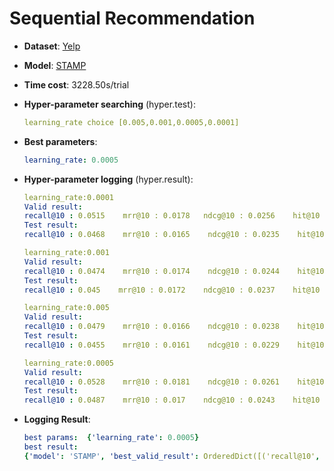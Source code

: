 # Sequential Recommendation

- **Dataset**: [Yelp](../../md/yelp_seq.md)

- **Model**: [STAMP](https://recbole.io/docs/user_guide/model/sequential/stamp.html)

- **Time cost**: 3228.50s/trial

- **Hyper-parameter searching** (hyper.test):

  ```yaml
  learning_rate choice [0.005,0.001,0.0005,0.0001]
  ```

- **Best parameters**:

  ```yaml
  learning_rate: 0.0005
  ```

- **Hyper-parameter logging** (hyper.result):

  ```yaml
  learning_rate:0.0001
  Valid result:
  recall@10 : 0.0515    mrr@10 : 0.0178   ndcg@10 : 0.0256    hit@10 : 0.0515    precision@10 : 0.0051
  Test result:
  recall@10 : 0.0468    mrr@10 : 0.0165    ndcg@10 : 0.0235    hit@10 : 0.0468    precision@10 : 0.0047
  
  learning_rate:0.001
  Valid result:
  recall@10 : 0.0474    mrr@10 : 0.0174    ndcg@10 : 0.0244    hit@10 : 0.0474    precision@10 : 0.0047
  Test result:
  recall@10 : 0.045    mrr@10 : 0.0172    ndcg@10 : 0.0237    hit@10 : 0.045    precision@10 : 0.0045
  
  learning_rate:0.005
  Valid result:
  recall@10 : 0.0479    mrr@10 : 0.0166    ndcg@10 : 0.0238    hit@10 : 0.0479    precision@10 : 0.0048
  Test result:
  recall@10 : 0.0455    mrr@10 : 0.0161    ndcg@10 : 0.0229    hit@10 : 0.0455    precision@10 : 0.0045
  
  learning_rate:0.0005
  Valid result:
  recall@10 : 0.0528    mrr@10 : 0.0181    ndcg@10 : 0.0261    hit@10 : 0.0528    precision@10 : 0.0053
  Test result:
  recall@10 : 0.0487    mrr@10 : 0.017    ndcg@10 : 0.0243    hit@10 : 0.0487    precision@10 : 0.0049
  ```

- **Logging Result**:

  ```yaml
  best params:  {'learning_rate': 0.0005}
  best result: 
  {'model': 'STAMP', 'best_valid_result': OrderedDict([('recall@10', 0.0528), ('mrr@10', 0.0181), ('ndcg@10', 0.0261), ('hit@10', 0.0528), ('precision@10', 0.0053)]), 'test_result': OrderedDict([('recall@10', 0.0487), ('mrr@10', 0.017), ('ndcg@10', 0.0243), ('hit@10', 0.0487), ('precision@10', 0.0049)])}
  ```
